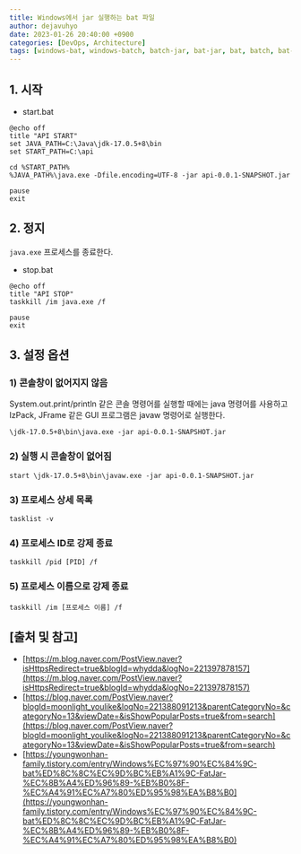 ```yaml
---
title: Windows에서 jar 실행하는 bat 파일
author: dejavuhyo
date: 2023-01-26 20:40:00 +0900
categories: [DevOps, Architecture]
tags: [windows-bat, windows-batch, batch-jar, bat-jar, bat, batch, bat-jar-run, bat-파일, jar-실행, 배치파일, 윈도우-배치파일]
---
```


## 1. 시작

* start.bat

```shell
@echo off
title "API START"
set JAVA_PATH=C:\Java\jdk-17.0.5+8\bin
set START_PATH=C:\api

cd %START_PATH%
%JAVA_PATH%\java.exe -Dfile.encoding=UTF-8 -jar api-0.0.1-SNAPSHOT.jar

pause 
exit
```

## 2. 정지
`java.exe` 프로세스를 종료한다.

* stop.bat

```shell
@echo off
title "API STOP"
taskkill /im java.exe /f

pause
exit
```

## 3. 설정 옵션

### 1) 콘솔창이 없어지지 않음
System.out.print/println 같은 콘솔 명령어를 실행할 때에는 java 명령어를 사용하고 IzPack, JFrame 같은 GUI 프로그램은 javaw 명령어로 실행한다.

```shell
\jdk-17.0.5+8\bin\java.exe -jar api-0.0.1-SNAPSHOT.jar
```

### 2) 실행 시 콘솔창이 없어짐

```shell
start \jdk-17.0.5+8\bin\javaw.exe -jar api-0.0.1-SNAPSHOT.jar
```

### 3) 프로세스 상세 목록

```shell
tasklist -v
```

### 4) 프로세스 ID로 강제 종료

```shell
taskkill /pid [PID] /f
```

### 5) 프로세스 이름으로 강제 종료

```shell
taskkill /im [프로세스 이름] /f
```

## [출처 및 참고]
* [https://m.blog.naver.com/PostView.naver?isHttpsRedirect=true&blogId=whydda&logNo=221397878157](https://m.blog.naver.com/PostView.naver?isHttpsRedirect=true&blogId=whydda&logNo=221397878157)
* [https://blog.naver.com/PostView.naver?blogId=moonlight_youlike&logNo=221388091213&parentCategoryNo=&categoryNo=13&viewDate=&isShowPopularPosts=true&from=search](https://blog.naver.com/PostView.naver?blogId=moonlight_youlike&logNo=221388091213&parentCategoryNo=&categoryNo=13&viewDate=&isShowPopularPosts=true&from=search)
* [https://youngwonhan-family.tistory.com/entry/Windows%EC%97%90%EC%84%9C-bat%ED%8C%8C%EC%9D%BC%EB%A1%9C-FatJar-%EC%8B%A4%ED%96%89-%EB%B0%8F-%EC%A4%91%EC%A7%80%ED%95%98%EA%B8%B0](https://youngwonhan-family.tistory.com/entry/Windows%EC%97%90%EC%84%9C-bat%ED%8C%8C%EC%9D%BC%EB%A1%9C-FatJar-%EC%8B%A4%ED%96%89-%EB%B0%8F-%EC%A4%91%EC%A7%80%ED%95%98%EA%B8%B0)

